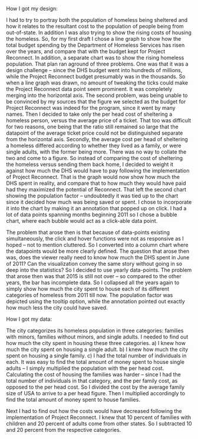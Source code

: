 How I got my design: 


I had to try to portray both the population of homeless being sheltered and how it relates to the resultant cost to the population of people being from out-of-state. In addition I was also trying to show the rising costs of housing the homeless. So, for my first draft I chose a line graph to show how the total budget spending by the Department of Homeless Services has risen over the years, and compare that with the budget kept for Project Reconnect. In addition, a separate chart was to show the rising homeless population. 
That plan ran aground of three problems. One was that it was a design challenge – since the DHS budget went into hundreds of millions, while the Project Reconnect budget presumably was in the thousands. So when a line graph was drawn, no amount of tweaking the ticks could make the Project Reconnect data point seem prominent. It was completely merging into the horizontal axis. The second problem, was being unable to be convinced by my sources that the figure we selected as the budget for Project Reconnect was indeed for the program, since it went by many names. Then I decided to take only the per head cost of sheltering a homeless person, versus the average price of a ticket. That too was difficult for two reasons, one being that the ratio still remained so large that the datapoint of the average ticket price could not be distinguished separate from the horizontal axis. Secondly, the average cost per head of sheltering a homeless differed according to whether they lived as a family, or were single adults, with the former being more. There was no way to collate the two and come to a figure. So  instead of comparing the cost of sheltering the homeless versus sending them back home, I decided to weight it against how much the DHS would have to pay following the implementation of Project Reconnect. That is the graph would now show how much the DHS spent in reality, and compare that to how much they would have paid had they maximized the potential of Reconnect. That left the second chart showing the population factor – undoubtedly it was tied up to the chart since it decided how much was being saved or spent. I chose to incorporate it into the chart by making it an annotation that popped up on click. I had a lot of data points spanning months beginning 2011 so I chose a bubble chart, where each bubble would act as a click-able data point. 

The problem that arose then is that because of data-points existing simultaneously, the click and hover functions were not as responsive as I hoped – not to mention cluttered. So I converted into a column chart where the datapoints would be more clearly defined. The question that arose then was, does the viewer really need to know how much the DHS spent in June of 2011? Can the visualization convey the same story without going in so deep into the statistics? So I decided to use yearly data-points. The problem that arose then was that 2015 is still not over – so compared to the other years, the bar has incomplete data. So I collapsed all the years again to simply show how much the city spent to house each of its different categories of homeless from 2011 till now. The population factor was depicted using the tooltip option, while the annotation pointed out exactly how much  less the city could have saved. 


How I got my data: 

The city categorizes its homeless population in three categories: families with minors, families without minors, and single adults. I needed to find out how much the city spent in housing these three categories. 
a) I knew how much the city spent on housing a single adult. 
b) I knew how much the city spent on housing a single family. 
c) I had the total number of individuals in each.
It was easy to find the total amount of money spent to house single adults – I simply multiplied the population with the per head cost. Calculating the cost of housing the families was harder – since I had the total number of individuals in that category, and the per family cost, as opposed to the per head cost. So I divided the cost by the average family size of USA to arrive to a per head figure. Then I multiplied accordingly to find the total amount of money spent to house families. 

Next I had to find out how the costs would have decreased following the implementation of Project Reconnect.  I knew that 10 percent of families with children and 20 percent of adults come from other states. So I subtracted 10 and 20 percent from the respective categories. 
